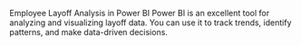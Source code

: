 Employee Layoff Analysis in Power BI
Power BI is an excellent tool for analyzing and visualizing layoff data. You can use it to track trends, identify patterns, and make data-driven decisions.

